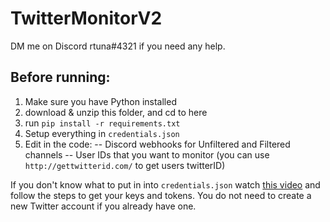 # TwitterMonitorV2
DM me on Discord rtuna#4321 if you need any help.

## Before running:
1. Make sure you have Python installed
2. download & unzip this folder, and cd to here
3. run `pip install -r requirements.txt`
4. Setup everything in `credentials.json`
5. Edit in the code:
  -- Discord webhooks for Unfiltered and Filtered channels
  -- User IDs that you want to monitor (you can use `http://gettwitterid.com/` to get users twitterID)


If you don't know what to put in into `credentials.json` watch [this video](https://www.youtube.com/watch?v=M_gGUqhCJoU) and follow the steps to get your keys and tokens.
You do not need to create a new Twitter account if you already have one.
